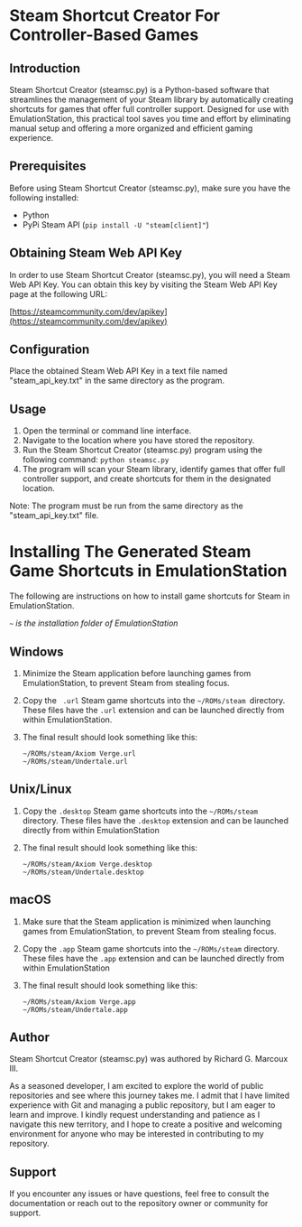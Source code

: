 # Steam Shortcut Creator For Controller-Based Games

## Introduction

Steam Shortcut Creator (steamsc.py) is a Python-based software that streamlines the management of your Steam library by automatically creating shortcuts for games that offer full controller support. Designed for use with EmulationStation, this practical tool saves you time and effort by eliminating manual setup and offering a more organized and efficient gaming experience.

## Prerequisites

Before using Steam Shortcut Creator (steamsc.py), make sure you have the following installed:

* Python
* PyPi Steam API (`pip install -U "steam[client]"`)

## Obtaining Steam Web API Key

In order to use Steam Shortcut Creator (steamsc.py), you will need a Steam Web API Key. You can obtain this key by visiting the Steam Web API Key page at the following URL:

[https://steamcommunity.com/dev/apikey](https://steamcommunity.com/dev/apikey)

## Configuration

Place the obtained Steam Web API Key in a text file named "steam_api_key.txt" in the same directory as the program.

## Usage

1. Open the terminal or command line interface.
2. Navigate to the location where you have stored the repository.
3. Run the Steam Shortcut Creator (steamsc.py) program using the following command: `python steamsc.py`
4. The program will scan your Steam library, identify games that offer full controller support, and create shortcuts for them in the designated location.

Note: The program must be run from the same directory as the "steam_api_key.txt" file.

# Installing The Generated Steam Game Shortcuts in EmulationStation

The following are instructions on how to install game shortcuts for Steam in EmulationStation.

`~` *is the installation folder of EmulationStation*

## Windows

1. Minimize the Steam application before launching games from EmulationStation, to prevent Steam from stealing focus.
2. Copy the ` .url` Steam game shortcuts into the  `~/ROMs/steam `directory. These files have the `.url` extension and can be launched directly from within EmulationStation.
3. The final result should look something like this:

   ```
   ~/ROMs/steam/Axiom Verge.url
   ~/ROMs/steam/Undertale.url
   ```

## Unix/Linux

1. Copy the `.desktop` Steam game shortcuts into the `~/ROMs/steam` directory. These files have the `.desktop` extension and can be launched directly from within EmulationStation
2. The final result should look something like this:

   ```
   ~/ROMs/steam/Axiom Verge.desktop
   ~/ROMs/steam/Undertale.desktop
   ```

## macOS

1. Make sure that the Steam application is minimized when launching games from EmulationStation, to prevent Steam from stealing focus.
2. Copy the `.app` Steam game shortcuts into the `~/ROMs/steam` directory. These files have the `.app` extension and can be launched directly from within EmulationStation
3. The final result should look something like this:

   ```
   ~/ROMs/steam/Axiom Verge.app
   ~/ROMs/steam/Undertale.app
   ```

## Author

Steam Shortcut Creator (steamsc.py) was authored by Richard G. Marcoux III.

As a seasoned developer, I am excited to explore the world of public
repositories and see where this journey takes me. I admit that I have
limited experience with Git and managing a public repository, but I am
eager to learn and improve. I kindly request understanding and patience
as I navigate this new territory, and I hope to create a positive and
welcoming environment for anyone who may be interested in contributing
to my repository.

## Support

If you encounter any issues or have questions, feel free to consult the documentation or reach out to the repository owner or community for support.
